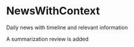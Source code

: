 # NewsWithContext

Daily news with timeline and relevant information

A summarization review is added 
